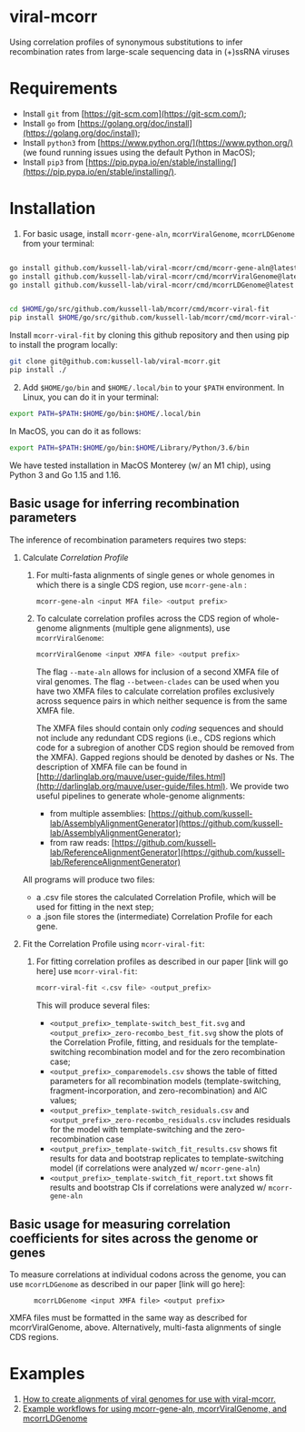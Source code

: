 # viral-mcorr
Using correlation profiles of synonymous substitutions to infer recombination rates from large-scale sequencing data in (+)ssRNA viruses

# Requirements
* Install `git` from [https://git-scm.com](https://git-scm.com/);
* Install `go` from [https://golang.org/doc/install](https://golang.org/doc/install);
* Install `python3` from [https://www.python.org/](https://www.python.org/) (we found running issues using the default Python in MacOS);
* Install `pip3` from [https://pip.pypa.io/en/stable/installing/](https://pip.pypa.io/en/stable/installing/).

# Installation
1. For basic usage, install `mcorr-gene-aln`, `mcorrViralGenome`, `mcorrLDGenome` from your terminal:
```sh

go install github.com/kussell-lab/viral-mcorr/cmd/mcorr-gene-aln@latest
go install github.com/kussell-lab/viral-mcorr/cmd/mcorrViralGenome@latest
go install github.com/kussell-lab/viral-mcorr/cmd/mcorrLDGenome@latest


cd $HOME/go/src/github.com/kussell-lab/mcorr/cmd/mcorr-viral-fit
pip install $HOME/go/src/github.com/kussell-lab/mcorr/cmd/mcorr-viral-fit
```
Install `mcorr-viral-fit` by cloning this github repository and then using pip to install the program locally:

```sh
git clone git@github.com:kussell-lab/viral-mcorr.git
pip install ./
```
2. Add `$HOME/go/bin` and `$HOME/.local/bin` to your `$PATH` environment. In Linux, you can do it in your terminal:
```sh
export PATH=$PATH:$HOME/go/bin:$HOME/.local/bin
```

In MacOS, you can do it as follows:
```sh
export PATH=$PATH:$HOME/go/bin:$HOME/Library/Python/3.6/bin
```

We have tested installation in MacOS Monterey (w/ an M1 chip), using Python 3 and Go 1.15 and 1.16.

## Basic usage for inferring recombination parameters
The inference of recombination parameters requires two steps:

1. Calculate _Correlation Profile_

    1. For multi-fasta alignments of single genes or whole genomes in which
       there is a single CDS region, use `mcorr-gene-aln` :
       ```sh
       mcorr-gene-aln <input MFA file> <output prefix>
       ```
       
    2. To calculate correlation profiles across the CDS region of whole-genome alignments (multiple gene alignments), use `mcorrViralGenome`:

       ```sh
       mcorrViralGenome <input XMFA file> <output prefix>
       ```
       The flag `--mate-aln` allows for inclusion of a second XMFA file of viral genomes. 
       The flag `--between-clades` can be used when you have two XMFA files to calculate correlation profiles exclusively across
       sequence pairs in which neither sequence is from the same XMFA file.
       
        The XMFA files should contain only *coding* sequences and should not include any redundant CDS regions 
       (i.e., CDS regions which code for a subregion of another CDS region should be removed from the XMFA). Gapped regions should be denoted by dashes or Ns. 
       The description of XMFA file can be found in [http://darlinglab.org/mauve/user-guide/files.html](http://darlinglab.org/mauve/user-guide/files.html). We provide two useful pipelines to generate whole-genome alignments:
        * from multiple assemblies: [https://github.com/kussell-lab/AssemblyAlignmentGenerator](https://github.com/kussell-lab/AssemblyAlignmentGenerator);
        * from raw reads: [https://github.com/kussell-lab/ReferenceAlignmentGenerator](https://github.com/kussell-lab/ReferenceAlignmentGenerator)
    

   All programs will produce two files:
    * a .csv file stores the calculated Correlation Profile, which will be used for fitting in the next step;
    * a .json file stores the (intermediate) Correlation Profile for each gene.

2. Fit the Correlation Profile using `mcorr-viral-fit`:
    1. For fitting correlation profiles as described in our paper [link will go here] use `mcorr-viral-fit`:

          ```sh
          mcorr-viral-fit <.csv file> <output_prefix>
          ```

       This will produce several files:

        * `<output_prefix>_template-switch_best_fit.svg` and `<output_prefix>_zero-recombo_best_fit.svg` show the plots of the Correlation Profile, fitting, and residuals for the template-switching recombination model and for the zero recombination case;
        * `<output_prefix>_comparemodels.csv` shows the table of fitted parameters for all recombination models (template-switching, fragment-incorporation, and zero-recombination) and AIC values;
        * `<output_prefix>_template-switch_residuals.csv` and `<output_prefix>_zero-recombo_residuals.csv` includes residuals for the model with template-switching and the zero-recombination case
        * `<output_prefix>_template-switch_fit_results.csv` shows fit results for data and bootstrap replicates to template-switching model (if correlations were analyzed w/ `mcorr-gene-aln`)
        * `<output_prefix>_template-switch_fit_report.txt` shows fit results and bootstrap CIs if correlations were analyzed w/ `mcorr-gene-aln`

## Basic usage for measuring correlation coefficients for sites across the genome or genes
To measure correlations at individual codons across the genome, you can use `mcorrLDGenome` as 
described in our paper [link will go here]:


          mcorrLDGenome <input XMFA file> <output prefix>

XMFA files must be formatted in the same way as described for mcorrViralGenome, above. Alternatively, multi-fasta alignments of 
single CDS regions.

# Examples

1. [How to create alignments of viral genomes for use with viral-mcorr.](https://github.com/kussell-lab/virus_alignment_example)
2. [Example workflows for using mcorr-gene-aln, mcorrViralGenome, and mcorrLDGenome](https://github.com/kussell-lab/viral-mcorr_sl-cov_examples)


    

